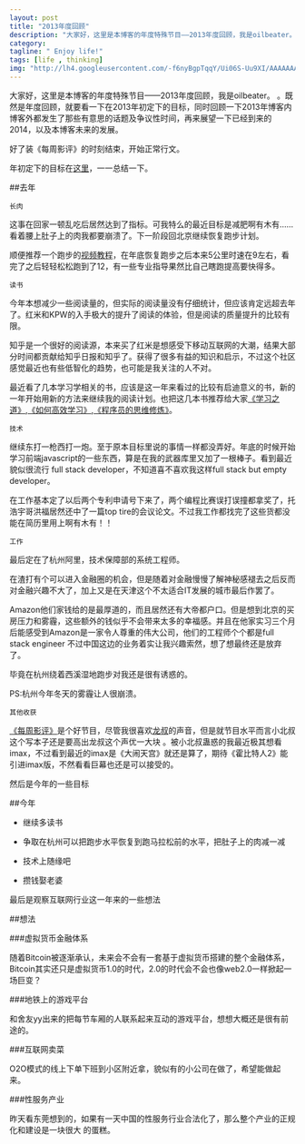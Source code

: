 ```yaml
---
layout: post
title: "2013年度回顾"
description: "大家好，这里是本博客的年度特殊节目——2013年度回顾，我是oilbeater。"
category:
tagline: " Enjoy life!"
tags: [life , thinking]
img: "http://lh4.googleusercontent.com/-f6nyBgpTqqY/Ui06S-Uu9XI/AAAAAAAAAZI/sRhONYgiTOU/w251-h213-no/original_NS8z_299400002812118f.jpg "
---
```


大家好，这里是本博客的年度特殊节目——2013年度回顾，我是oilbeater。
。既然是年度回顾，就要看一下在2013年初定下的目标，同时回顾一下2013年博客内博客外都发生了那些有意思的话题及争议性时间，再来展望一下已经到来的2014，以及本博客未来的发展。

好了装《每周影评》的时刻结束，开始正常行文。

年初定下的目标在[这里](http://oilbeater.com/2013/01/01/looking-to-2013/)，一一总结一下。

##去年

    长肉

这事在回家一顿乱吃后居然达到了指标。可我特么的最近目标是减肥啊有木有……看着腰上肚子上的肉我都要崩溃了。下一阶段回北京继续恢复跑步计划。

顺便推荐一个跑步的[视频教程](http://study.163.com/plan/planMain.htm?id=1240002#/planMain)，在年底恢复跑步之后本来5公里时速在9左右，看完了之后轻轻松松跑到了12，有一些专业指导果然比自己瞎跑提高要快得多。

    读书

今年本想减少一些阅读量的，但实际的阅读量没有仔细统计，但应该肯定远超去年了。红米和KPW的入手极大的提升了阅读的体验，但是阅读的质量提升的比较有限。

知乎是一个很好的阅读源，本来买了红米是想感受下移动互联网的大潮，结果大部分时间都贡献给知乎日报和知乎了。获得了很多有益的知识和启示，不过这个社区感觉最近也有些低智化的趋势，也可能是我关注的人不对。

最近看了几本学习学相关的书，应该是这一年来看过的比较有启迪意义的书，新的一年开始用新的方法来继续我的阅读计划。也把这几本书推荐给大家[《学习之道》](http://book.douban.com/subject/2345548/),[《如何高效学习》](http://book.douban.com/subject/25783654/),[《程序员的思维修炼》](http://book.douban.com/subject/5372651/)。

    技术

继续东打一枪西打一炮。至于原本目标里说的事情一样都没弄好。年底的时候开始学习前端javascript的一些东西，算是在我的武器库里又加了一根棒子。看到最近貌似很流行 full stack developer，不知道喜不喜欢我这样full stack but empty developer。

在工作基本定了以后两个专利申请号下来了，两个编程比赛误打误撞都拿奖了，托浩宇哥洪福居然还中了一篇top tire的会议论文。不过我工作都找完了这些货都没能在简历里用上啊有木有！！

    工作

最后定在了杭州阿里，技术保障部的系统工程师。

在渣打有个可以进入金融圈的机会，但是随着对金融慢慢了解神秘感褪去之后反而对金融兴趣不大了，加上又是在天津这个不太适合IT发展的城市最后作罢了。

Amazon他们家钱给的是最厚道的，而且居然还有大帝都户口。但是想到北京的买房压力和雾霾，这些额外的钱似乎不会带来太多的幸福感。并且在他家实习三个月后能感受到Amazon是一家令人尊重的伟大公司，他们的工程师个个都是full stack engineer 不过中国这边的业务着实让我兴趣索然，想了想最终还是放弃了。

毕竟在杭州绕着西溪湿地跑步对我还是很有诱惑的。

PS:杭州今年冬天的雾霾让人很崩溃。

    其他收获

[《每周影评》](http://i.youku.com/u/UMTIwNzM2MjA0)是个好节目，尽管我很喜欢[龙叔](http://video.56.com/opera/22121.html#)的声音，但是就节目水平而言小北叔这个写本子还是要高出龙叔这个声优一大块 。被小北叔蛊惑的我最近极其想看imax，不过看到最近的imax是《大闹天宫》就还是算了，期待《霍比特人2》能引进imax版，不然看看巨幕也还是可以接受的。

然后是今年的一些目标

##今年

*  继续多读书

*  争取在杭州可以把跑步水平恢复到跑马拉松前的水平，把肚子上的肉减一减

*  技术上随缘吧

*  攒钱娶老婆

最后是观察互联网行业这一年来的一些想法

##想法

###虚拟货币金融体系

随着Bitcoin被逐渐承认，未来会不会有一套基于虚拟货币搭建的整个金融体系，Bitcoin其实还只是虚拟货币1.0的时代，2.0的时代会不会也像web2.0一样掀起一场巨变？

###地铁上的游戏平台

和舍友yy出来的把每节车厢的人联系起来互动的游戏平台，想想大概还是很有前途的。

###互联网卖菜

O2O模式的线上下单下班到小区附近拿，貌似有的小公司在做了，希望能做起来。

###性服务产业

昨天看东莞想到的，如果有一天中国的性服务行业合法化了，那么整个产业的正规化和建设是一块很大 的蛋糕。
